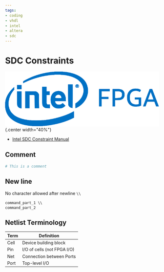 ```yaml
---
tags:
- coding
- vhdl
- intel
- altera
- sdc
---
```

# SDC Constraints

![](img/intel_fpga.svg){.center width="40%"}

- [Intel SDC Constraint Manual]({{base_repo_file}}/docs/coding/vhdl/docs/intel_sdc_manual.pdf)

## Comment

``` tcl
# This is a comment
```

## New line

No character allowed after newline `\\`

```
command_part_1 \\
command_part_2
```

## Netlist Terminology

| Term   | Definition                  |
|--------|-----------------------------|
| Cell   | Device building block       |
| Pin    | I/O of cells (not FPGA I/O) |
| Net    | Connection between Ports    |
| Port   | Top-level I/O               |
